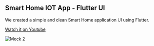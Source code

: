 ## Smart Home IOT App - Flutter UI
We created a simple and clean Smart Home application UI using Flutter.

[Watch it on Youtube](https://youtu.be/R5QS1e_ADFw)

![Mock 2](https://user-images.githubusercontent.com/69669632/105882392-9a172380-602b-11eb-9b03-5c62cb7bae2d.png)





